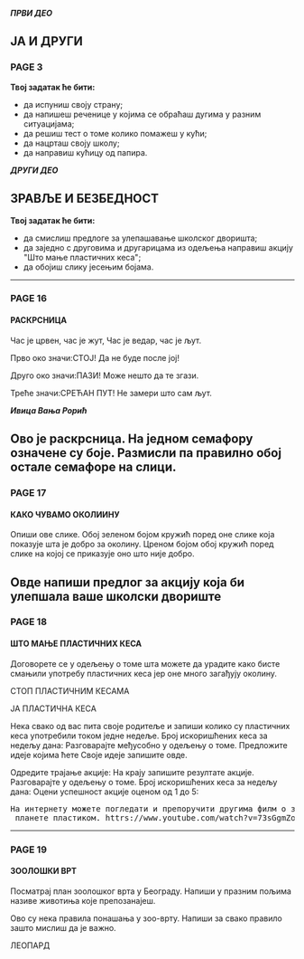   ***ПРВИ ДЕО***
   ## ЈА И ДРУГИ
   ### PAGE 3

**Твој задатак ће бити:**
* да испуниш своју страну;
* да напишеш реченице у којима се обраћаш
  дугима у разним ситуацијама;
* да решиш тест о томе колико помажеш у кући;
* да нацрташ своју школу;
* да направиш кућицу од папира.

***ДРУГИ ДЕО***
## ЗРАВЉЕ И БЕЗБЕДНОСТ

**Твој задатак ће бити:**
* да смислиш предлоге за улепашавање
школског дворишта;
* да заједно с друговима и другарицама из 
одељења направиш акцију "Што мање 
пластичних кеса"; 
* да обојиш слику јесењим бојама.
---
### PAGE 16
#### РАСКРСНИЦА

Час је црвен, час је жут,
Час је ведар, час је љут.

Прво око значи:СТОЈ!
Да не буде после јој!

Друго око значи:ПАЗИ!
Може нешто да те згази.

Треће значи:СРЕЋАН ПУТ!
Не замери што сам љут.

***Ивица Вања Рорић***


  Ово је раскрсница. На једном семафору означене су боје. Размисли па
правилно обој остале семафоре на слици.
 ---
 ### PAGE 17
 #### КАКО ЧУВАМО ОКОЛИИНУ

  Опиши ове слике. Обој зеленом бојом кружић поред оне слике која показује
шта је добро за околину. Цреном бојом обој кружић поред слике на којој се
приказује оно што није добро.

  Овде напиши предлог за акцију која би улепшала ваше школски двориште
---
### PAGE 18
#### ШТО МАЊЕ ПЛАСТИЧНИХ КЕСА

  Договорете се у одељењу о томе шта можете да урадите како бисте смањили 
употребу пластичних кеса јер оне много загађују околину.

СТОП ПЛАСТИЧНИМ КЕСАМА

ЈА ПЛАСТИЧНА КЕСА

  Нека свако од вас пита своје родитеље и запиши колико су пластичних кеса
употребили током једне недеље.
  Број искоришћених кеса за недељу дана:
  Разговарајте међусобно у одељењу о томе. Предложите идеје којима ћете
  Своје идеје запишите овде.

  Одредите трајање акције:
  На крају запишите резултате акције. Разговарајте у одељењу о томе.
  Број искоришћених кеса за недељу дана:
  Оцени успешност акције оценом од 1 до 5:

<pre>
На интернету можете погледати и препоручити другима филм о загађењу
 планете пластиком. httrs://www.youtube.com/watch?v=73sGgmZoMBQ
</pre>
---
### PAGE 19
#### ЗООЛОШКИ ВРТ

  Посматрај план зоолошког врта у Београду. Напиши у празним пољима 
називе животиња које препозанајеш.

Ово су нека правила понашања у зоо-врту. Напиши за свако правило зашто
мислиш да је важно.

ЛЕОПАРД

